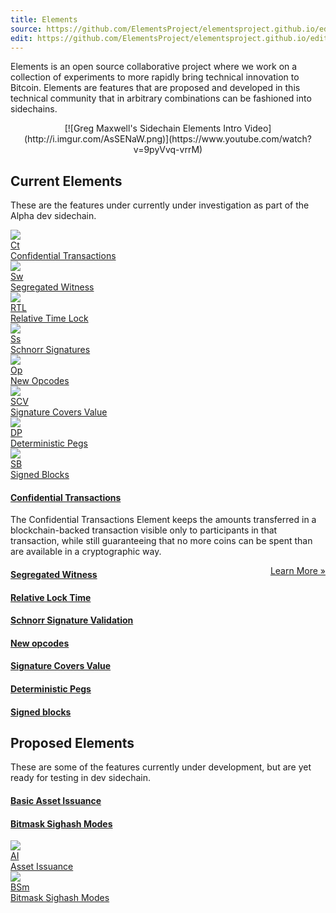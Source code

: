 ```yaml
---
title: Elements
source: https://github.com/ElementsProject/elementsproject.github.io/edit/hexo/source/elements/index.md
edit: https://github.com/ElementsProject/elementsproject.github.io/edit/hexo/source/elements/index.md
---
```


Elements is an open source collaborative project where we work on a collection of experiments to more rapidly bring technical innovation to Bitcoin.  Elements are features that are proposed and developed in this technical community that in arbitrary combinations can be fashioned into sidechains.

<center>
[![Greg Maxwell's Sidechain Elements Intro Video](http://i.imgur.com/AsSENaW.png)](https://www.youtube.com/watch?v=9pyVvq-vrrM)
</center>

## Current Elements
These are the features under currently under investigation as part of the Alpha dev sidechain.

<div class="ui four cards">
  <a class="card" href="/elements/confidential-transactions">
    <div class="image">
      <img src="/img/square-image.png" />
    </div>
    <div class="content">
      <div class="ui small statistic">
        <div class="value">Ct</div>
        <div class="label">Confidential Transactions</div>
      </div>
    </div>
  </a>
  <a class="card" href="/elements/segregated-witness">
    <div class="image">
      <img src="/img/square-image.png" />
    </div>
    <div class="content">
      <div class="ui small statistic">
        <div class="value">Sw</div>
        <div class="label">Segregated Witness</div>
      </div>
    </div>
  </a>
  <a class="card" href="/elements/relative-lock-time">
    <div class="image">
      <img src="/img/square-image.png" />
    </div>
    <div class="content">
      <div class="ui small statistic">
        <div class="value">RTL</div>
        <div class="label">Relative Time Lock</div>
      </div>
    </div>
  </a>
  <a class="card" href="/elements/schnorr-signatures">
    <div class="image">
      <img src="/img/square-image.png" />
    </div>
    <div class="content">
      <div class="ui small statistic">
        <div class="value">S<span style="text-transform:lowercase;">S</span></div>
        <div class="label">Schnorr Signatures</div>
      </div>
    </div>
  </a>
  <a class="card" href="/elements/opcodes">
    <div class="image">
      <img src="/img/square-image.png" />
    </div>
    <div class="content">
      <div class="ui small statistic">
        <div class="value">Op</div>
        <div class="label">New Opcodes</div>
      </div>
    </div>
  </a>
  <a class="card" href="/elements/signature-covers-value">
    <div class="image">
      <img src="/img/square-image.png" />
    </div>
    <div class="content">
      <div class="ui small statistic">
        <div class="value">SCV</div>
        <div class="label">Signature Covers Value</div>
      </div>
    </div>
  </a>
  <a class="card" href="/elements/deterministic-pegs">
    <div class="image">
      <img src="/img/square-image.png" />
    </div>
    <div class="content">
      <div class="ui small statistic">
        <div class="value">DP</div>
        <div class="label">Deterministic Pegs</div>
      </div>
    </div>
  </a>
  <a class="card" href="/elements/signed-blocks">
    <div class="image">
      <img src="/img/square-image.png" />
    </div>
    <div class="content">
      <div class="ui small statistic">
        <div class="value">SB</div>
        <div class="label">Signed Blocks</div>
      </div>
    </div>
  </a>
</div>

#### [Confidential Transactions](/elements/confidential-transactions)
The Confidential Transactions Element keeps the amounts transferred in a
blockchain-backed transaction visible only to participants in that transaction,
while still guaranteeing that no more coins can be spent than are available in a
cryptographic way.

<a href="/elements/confidential-transactions" style="float:right;">Learn More &raquo;</a>

#### [Segregated Witness](/elements/segregated-witness)

#### [Relative Lock Time](/elements/relative-lock-time)

#### [Schnorr Signature Validation](/elements/schnorr-signatures)

#### [New opcodes](/elements/opcodes)

#### [Signature Covers Value](/elements/signature-covers-value)

#### [Deterministic Pegs](/elements/deterministic-pegs)

#### [Signed blocks](/elements/signed-blocks)

## Proposed Elements
These are some of the features currently under development, but are yet ready for testing in dev sidechain.

#### [Basic Asset Issuance](/elements/asset-issuance)

#### [Bitmask Sighash Modes](/elements/bitmask-sighash-modes)

<div class="ui four cards">
  <a class="card" href="/elements/asset-issuance">
    <div class="image">
      <img src="/img/square-image.png" />
    </div>
    <div class="content">
      <div class="ui small statistic">
        <div class="value">AI</div>
        <div class="label">Asset Issuance</div>
      </div>
    </div>
  </a>
  <a class="card" href="/elements/bitmask-sighash-modes">
    <div class="image">
      <img src="/img/square-image.png" />
    </div>
    <div class="content">
      <div class="ui small statistic">
        <div class="value">BSm</div>
        <div class="label">Bitmask Sighash Modes</div>
      </div>
    </div>
  </a>
</div>
